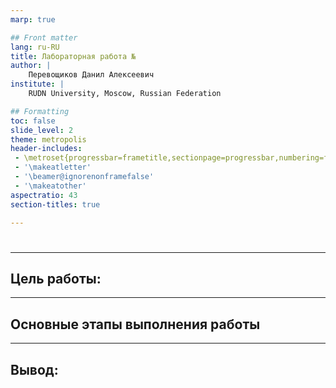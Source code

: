```yaml
---
marp: true

## Front matter
lang: ru-RU
title: Лабораторная работа №
author: |
	Перевощиков Данил Алексеевич
institute: |
	RUDN University, Moscow, Russian Federation

## Formatting
toc: false
slide_level: 2
theme: metropolis
header-includes: 
 - \metroset{progressbar=frametitle,sectionpage=progressbar,numbering=fraction}
 - '\makeatletter'
 - '\beamer@ignorenonframefalse'
 - '\makeatother'
aspectratio: 43
section-titles: true

---
```


#

---

## Цель работы:

---

## Основные этапы выполнения работы

---

## Вывод:
